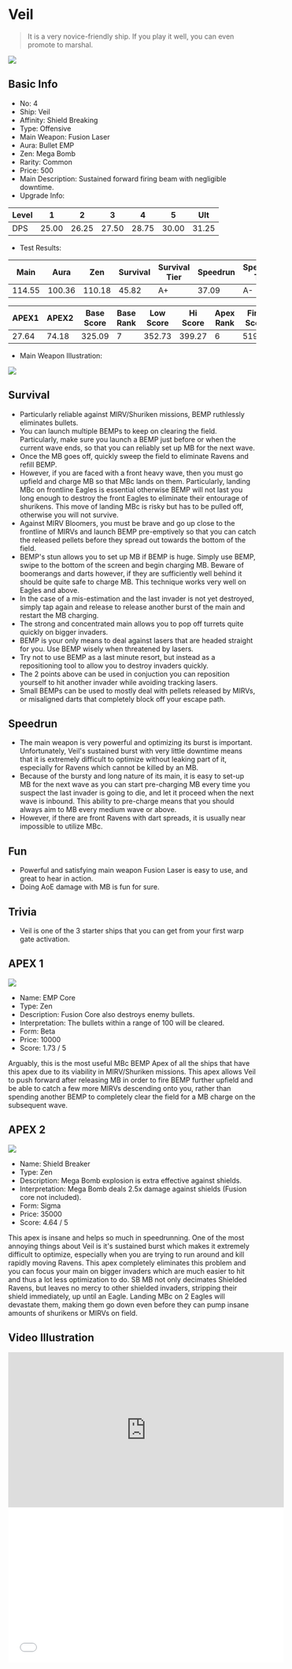 # Veil

> It is a very novice-friendly ship. If you play it well, you can even promote to marshal.

<img src="/ships/ship_4.png" style={{zoom:1}}/>

## Basic Info

- No: 4
- Ship: Veil
- Affinity: Shield Breaking
- Type: Offensive
- Main Weapon: Fusion Laser
- Aura: Bullet EMP
- Zen: Mega Bomb
- Rarity: Common
- Price: 500
- Main Description: Sustained forward firing beam with negligible downtime.
- Upgrade Info: 

| Level | 1 | 2 | 3 | 4 | 5 | Ult |
|--|--|--|--|--|--|--|
| DPS | 25.00 | 26.25 | 27.50 | 28.75 | 30.00 | 31.25 |

- Test Results: 

| Main | Aura | Zen | Survival | Survival Tier | Speedrun | Speedrun Tier | Fun | Fun Tier |
|--|--|--|--|--|--|--|--|--|
| 114.55 | 100.36 | 110.18 | 45.82 | A+ | 37.09 | A- | 37.09 | B+ |

| APEX1 | APEX2 | Base Score | Base Rank | Low Score | Hi Score | Apex Rank | Final Score | FinalRank |
|--|--|--|--|--|--|--|--|--|
| 27.64 | 74.18 | 325.09 | 7 | 352.73 | 399.27 | 6 | 519.27 | 9 |

- Main Weapon Illustration:

<img src="/illustration/main_4.gif" style={{zoom:1}}/>

## Survival

- Particularly reliable against MIRV/Shuriken missions, BEMP ruthlessly eliminates bullets.
- You can launch multiple BEMPs to keep on clearing the field. Particularly, make sure you launch a BEMP just before or when the current wave ends, so that you can reliably set up MB for the next wave.
- Once the MB goes off, quickly sweep the field to eliminate Ravens and refill BEMP.
- However, if you are faced with a front heavy wave, then you must go upfield and charge MB so that MBc lands on them. Particularly, landing MBc on frontline Eagles is essential otherwise BEMP will not last you long enough to destroy the front Eagles to eliminate their entourage of shurikens. This move of landing MBc is risky but has to be pulled off, otherwise you will not survive.
- Against MIRV Bloomers, you must be brave and go up close to the frontline of MIRVs and launch BEMP pre-emptively so that you can catch the released pellets before they spread out towards the bottom of the field.
- BEMP's stun allows you to set up MB if BEMP is huge. Simply use BEMP, swipe to the bottom of the screen and begin charging MB. Beware of boomerangs and darts however, if they are sufficiently well behind it should be quite safe to charge MB. This technique works very well on Eagles and above.
- In the case of a mis-estimation and the last invader is not yet destroyed, simply tap again and release to release another burst of the main and restart the MB charging.
- The strong and concentrated main allows you to pop off turrets quite quickly on bigger invaders.
- BEMP is your only means to deal against lasers that are headed straight for you. Use BEMP wisely when threatened by lasers.
- Try not to use BEMP as a last minute resort, but instead as a repositioning tool to allow you to destroy invaders quickly.
- The 2 points above can be used in conjuction you can reposition yourself to hit another invader while avoiding tracking lasers.
- Small BEMPs can be used to mostly deal with pellets released by MIRVs, or misaligned darts that completely block off your escape path.

## Speedrun

- The main weapon is very powerful and optimizing its burst is important. Unfortunately, Veil's sustained burst with very little downtime means that it is extremely difficult to optimize without leaking part of it, especially for Ravens which cannot be killed by an MB.
- Because of the bursty and long nature of its main, it is easy to set-up MB for the next wave as you can start pre-charging MB every time you suspect the last invader is going to die, and let it proceed when the next wave is inbound. This ability to pre-charge means that you should always aim to MB every medium wave or above.
- However, if there are front Ravens with dart spreads, it is usually near impossible to utilize MBc.

## Fun

- Powerful and satisfying main weapon Fusion Laser is easy to use, and great to hear in action.
- Doing AoE damage with MB is fun for sure.

## Trivia

- Veil is one of the 3 starter ships that you can get from your first warp gate activation.

## APEX 1

<img src="/ships/ship_4_apex_1.png" style={{zoom:1}}/>

- Name: EMP Core
- Type: Zen
- Description: Fusion Core also destroys enemy bullets.
- Interpretation: The bullets within a range of 100 will be cleared.
- Form: Beta
- Price: 10000
- Score: 1.73 / 5

Arguably, this is the most useful MBc BEMP Apex of all the ships that have this apex due to its viability in MIRV/Shuriken missions. This apex allows Veil to push forward after releasing MB in order to fire BEMP further upfield and be able to catch a few more MIRVs descending onto you, rather than spending another BEMP to completely clear the field for a MB charge on the subsequent wave.

## APEX 2

<img src="/ships/ship_4_apex_2.png" style={{zoom:1}}/>

- Name: Shield Breaker
- Type: Zen
- Description: Mega Bomb explosion is extra effective against shields.
- Interpretation: Mega Bomb deals 2.5x damage against shields (Fusion core not included).
- Form: Sigma
- Price: 35000
- Score: 4.64 / 5

This apex is insane and helps so much in speedrunning. One of the most annoying things about Veil is it's sustained burst which makes it extremely difficult to optimize, especially when you are trying to run around and kill rapidly moving Ravens. This apex completely eliminates this problem and you can focus your main on bigger invaders which are much easier to hit and thus a lot less optimization to do. SB MB not only decimates Shielded Ravens, but leaves no mercy to other shielded invaders, stripping their shield immediately, up until an Eagle. Landing MBc on 2 Eagles will devastate them, making them go down even before they can pump insane amounts of shurikens or MIRVs on field.

## Video Illustration

<iframe width="560" height="315" src="https://www.youtube.com/embed/6A-vJdElNzM?si=TqRLz6uYY9V_BeVJ" title="YouTube video player" frameborder="0" allow="accelerometer; autoplay; clipboard-write; encrypted-media; gyroscope; picture-in-picture; web-share" referrerpolicy="strict-origin-when-cross-origin" allowfullscreen></iframe>

<br/>

<iframe width="560" height="315" src="//player.bilibili.com/player.html?aid=405041439&bvid=BV1xG411o7PF&cid=1242586613&p=1&autoplay=false" scrolling="no" border="0" frameborder="no" allow="accelerometer; autoplay; clipboard-write; encrypted-media; gyroscope; picture-in-picture; web-share" framespacing="0" allowfullscreen="true"> </iframe>
